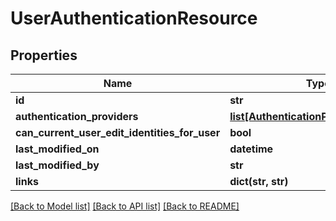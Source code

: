 # UserAuthenticationResource

## Properties
Name | Type | Description | Notes
------------ | ------------- | ------------- | -------------
**id** | **str** |  | [optional] 
**authentication_providers** | [**list[AuthenticationProviderElement]**](AuthenticationProviderElement.md) |  | [optional] 
**can_current_user_edit_identities_for_user** | **bool** |  | [optional] 
**last_modified_on** | **datetime** |  | [optional] 
**last_modified_by** | **str** |  | [optional] 
**links** | **dict(str, str)** |  | [optional] 

[[Back to Model list]](../README.md#documentation-for-models) [[Back to API list]](../README.md#documentation-for-api-endpoints) [[Back to README]](../README.md)



